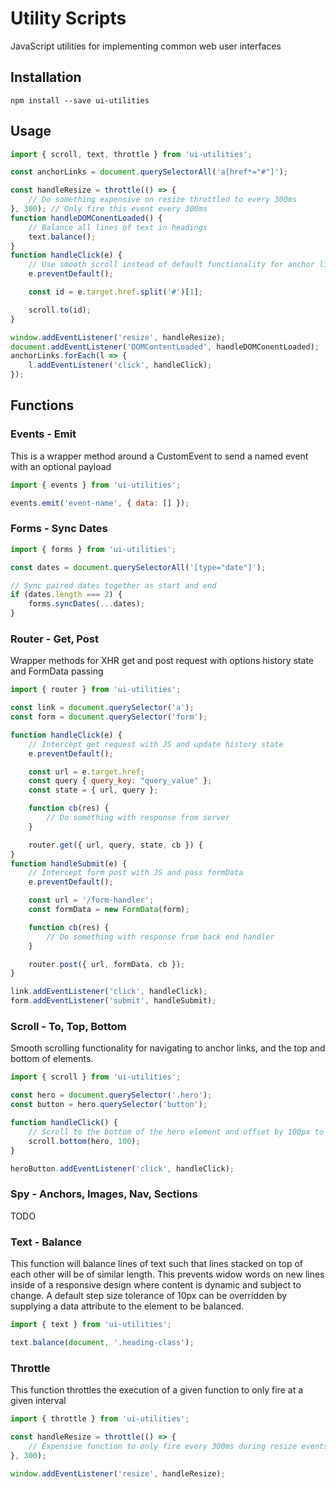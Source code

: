 # Utility Scripts

JavaScript utilities for implementing common web user interfaces

## Installation

```
npm install --save ui-utilities
```

## Usage

```javascript
import { scroll, text, throttle } from 'ui-utilities';

const anchorLinks = document.querySelectorAll('a[href*="#"]');

const handleResize = throttle(() => {
    // Do something expensive on resize throttled to every 300ms
}, 300); // Only fire this event every 300ms
function handleDOMConentLoaded() {
    // Balance all lines of text in headings
    text.balance();
}
function handleClick(e) {
    // Use smooth scroll instead of default functionality for anchor link
    e.preventDefault();

    const id = e.target.href.split('#')[1];

    scroll.to(id);
}

window.addEventListener('resize', handleResize);
document.addEventListener('DOMContentLoaded', handleDOMConentLoaded);
anchorLinks.forEach(l => {
    l.addEventListener('click', handleClick);
});
```

## Functions

### Events - Emit

This is a wrapper method around a CustomEvent to send a named event with an optional payload

```javascript
import { events } from 'ui-utilities';

events.emit('event-name', { data: [] });
```

### Forms - Sync Dates

```javascript
import { forms } from 'ui-utilities';

const dates = document.querySelectorAll('[type="date"]');

// Sync paired dates together as start and end
if (dates.length === 2) {
    forms.syncDates(...dates);
}
```

### Router - Get, Post

Wrapper methods for XHR get and post request with options history state and FormData passing

```javascript
import { router } from 'ui-utilities';

const link = document.querySelector('a');
const form = document.querySelector('form');

function handleClick(e) {
    // Intercept get request with JS and update history state
    e.preventDefault();

    const url = e.target.href;
    const query { query_key: "query_value" };
    const state = { url, query };

    function cb(res) {
        // Do something with response from server
    }

    router.get({ url, query, state, cb }) {
}
function handleSubmit(e) {
    // Intercept form post with JS and pass formData
    e.preventDefault();

    const url = '/form-handler';
    const formData = new FormData(form);

    function cb(res) {
        // Do something with response from back end handler
    }

    router.post({ url, formData, cb });
}

link.addEventListener('click', handleClick);
form.addEventListener('submit', handleSubmit);
```

### Scroll - To, Top, Bottom

Smooth scrolling functionality for navigating to anchor links, and the top and bottom of elements.

```javascript
import { scroll } from 'ui-utilities';

const hero = document.querySelector('.hero');
const button = hero.querySelector('button');

function handleClick() {
    // Scroll to the bottom of the hero element and offset by 100px to compensate for the fixed header
    scroll.bottom(hero, 100);
}

heroButton.addEventListener('click', handleClick);
```

### Spy - Anchors, Images, Nav, Sections

TODO

### Text - Balance

This function will balance lines of text such that lines stacked on top of each other will be of similar length. This prevents widow words on new lines inside of a responsive design where content is dynamic and subject to change. A default step size tolerance of 10px can be overridden by supplying a data attribute to the element to be balanced.

```javascript
import { text } from 'ui-utilities';

text.balance(document, '.heading-class');
```

### Throttle

This function throttles the execution of a given function to only fire at a given interval

```javascript
import { throttle } from 'ui-utilities';

const handleResize = throttle(() => {
    // Expensive function to only fire every 300ms during resize events firing
}, 300);

window.addEventListener('resize', handleResize);
```

